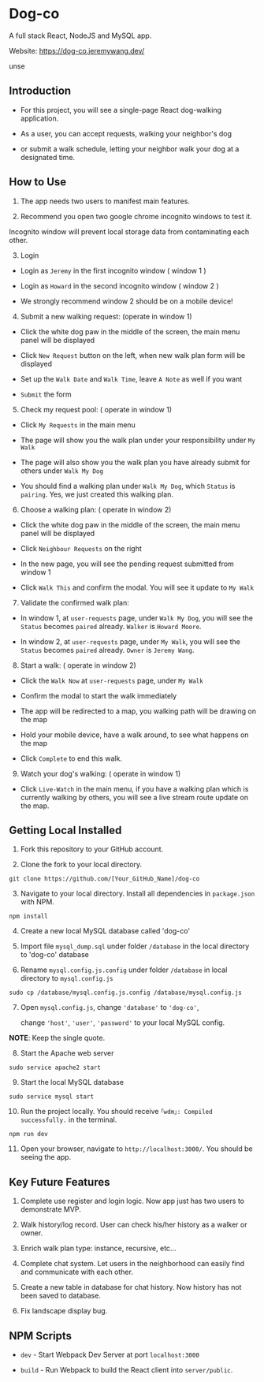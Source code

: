 
  

  

# Dog-co

  

  

  

A full stack React, NodeJS and MySQL app.</br>

  

  

Website: https://dog-co.jeremywang.dev/

  

  
unse
  

## Introduction

  

  

  

- For this project, you will see a single-page React dog-walking application.

  

  

- As a user, you can accept requests, walking your neighbor's dog

  

  

- or submit a walk schedule, letting your neighbor walk your dog at a designated time.

  

  

  

## How to Use

  

  

1. The app needs two users to manifest main features.

  

  

2. Recommend you open two google chrome incognito windows to test it.</br>

Incognito window will prevent local storage data from contaminating each other.

  

  

3. Login

  - Login as `Jeremy` in the first incognito window ( window 1 )

    

  - Login as `Howard` in the second incognito window ( window 2 )

    

  - We strongly recommend window 2 should be on a mobile device!

  

  

4. Submit a new walking request: (operate in window 1)

  

  - Click the white dog paw in the middle of the screen, the main menu panel will be displayed

    

  - Click `New Request` button on the left, when new walk plan form will be displayed

  - Set up the `Walk Date` and `Walk Time`, leave `A Note` as well if you want

    

  -  `Submit` the form

  

  

5. Check my request pool: ( operate in window 1)

  

  - Click `My Requests` in the main menu

    

  - The page will show you the walk plan under your responsibility under `My Walk`

    

  - The page will also show you the walk plan you have already submit for others under `Walk My Dog`

    

  - You should find a walking plan under `Walk My Dog`, which `Status` is `pairing`. Yes, we just created this walking plan.

  

  

6. Choose a walking plan: ( operate in window 2)

  

  - Click the white dog paw in the middle of the screen, the main menu panel will be displayed

    

  - Click `Neighbour Requests` on the right

    

  - In the new page, you will see the pending request submitted from window 1

    

  - Click `Walk This` and confirm the modal. You will see it update to `My Walk`

  

  

7. Validate the confirmed walk plan:

  

  - In window 1, at `user-requests` page, under `Walk My Dog`, you will see the `Status` becomes `paired` already. `Walker` is `Howard Moore`.

    

  - In window 2, at `user-requests` page, under `My Walk`, you will see the `Status` becomes `paired` already. `Owner` is `Jeremy Wang`.

    

  8. Start a walk: ( operate in window 2)

    

  - Click the `Walk Now` at `user-requests` page, under `My Walk`

  - Confirm the modal to start the walk immediately

    

  - The app will be redirected to a map, you walking path will be drawing on the map

    

  - Hold your mobile device, have a walk around, to see what happens on the map

    

  - Click `Complete` to end this walk.

  

  

9. Watch your dog's walking: ( operate in window 1)

  

  - Click `Live-Watch` in the main menu, if you have a walking plan which is currently walking by others, you will see a live stream route update on the map.

  

  

  

  

## Getting Local Installed

  

  

  

1. Fork this repository to your GitHub account.

  

  

2. Clone the fork to your local directory.

  

  

```
git clone https://github.com/[Your_GitHub_Name]/dog-co
```

  

  

3. Navigate to your local directory. Install all dependencies in `package.json` with NPM.

  

  

```
npm install
```

  

  

4. Create a new local MySQL database called 'dog-co'

  

  

  

5. Import file `mysql_dump.sql` under folder `/database` in the local directory to 'dog-co' database

  

  

  

6. Rename `mysql.config.js.config` under folder `/database` in local directory to `mysql.config.js`

  

  

```
sudo cp /database/mysql.config.js.config /database/mysql.config.js

```

  

  

7. Open `mysql.config.js`, change `'database'` to `'dog-co'`, </br>

   change `'host'`, `'user'`, `'password'` to your local MySQL config. </br>
  
 **NOTE**: Keep the single quote.

  

8. Start the Apache web server

  

  

```
sudo service apache2 start
```

  

  

9. Start the local MySQL database

  

```
sudo service mysql start
```

10. Run the project locally. You should receive `｢wdm｣: Compiled successfully.` in the terminal.

  

```
npm run dev
```

  

  

11. Open your browser, navigate to `http://localhost:3000/`. You should be seeing the app.

  

  

## Key Future Features

  

1. Complete use register and login logic. Now app just has two users to demonstrate MVP.

  

2. Walk history/log record. User can check his/her history as a walker or owner.

  

3. Enrich walk plan type: instance, recursive, etc...

  

4. Complete chat system. Let users in the neighborhood can easily find and communicate with each other.

  

5. Create a new table in database for chat history. Now history has not been saved to database.

  

6. Fix landscape display bug.

  

  

## NPM Scripts

  

  

  

-  `dev` - Start Webpack Dev Server at port `localhost:3000`

  

  

-  `build` - Run Webpack to build the React client into `server/public`.